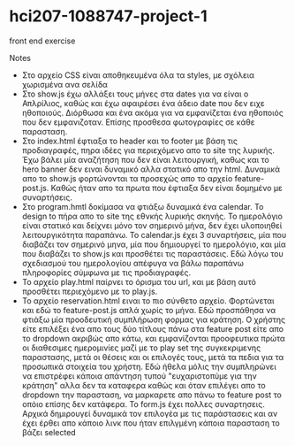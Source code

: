 # hci207-1088747-project-1
front end exercise

Notes 
* Στο αρχείο CSS είναι αποθηκευμένα όλα τα styles, με σχόλεια χωρισμένα ανα σελίδα
* Στο show.js έχω αλλάξει τους μήνες στα dates για να είναι ο Απλρίλιος, καθώς και έχω αφαιρέσει ένα άδειο date που δεν ειχε ηθοποιούς. Διόρθωσα και ένα ακόμα για να εμφανίζεται ένα ηθοποιός που δεν εμφανιζοταν. Επίσης προσθεσα φωτογραφίες σε κάθε παρασταση. 
* Στο index.html έφτιαξα το header και το footer με βάση τις προδιαγραφές, πηρα ιδέες για περιεχόμενο απο το site της λυρικής. Έχω βάλει μία αναζήτηση που δεν είναι λειτουργική, καθως και το hero banner δεν ειναι δυναμικό αλλα στατικό απο την html. Δυναμικά απο το show.js φορτώνονται τα προσεχώς απο το αρχείο feature-post.js. Καθώς ήταν απο τα πρωτα που έφτιαξα δεν είναι δομημένο με συναρτήσεις. 
* Στο program.hmtl δοκίμασα να φτιάξω δυναμικά ένα calendar. To design to πήρα απο το site της εθνκής λυρικής σκηνής. Το ημερολόγιο είναι στατικό και δείχνει μόνο τον σημερινό μήνα, δεν έχει υλοποιηθεί λειτουργικότητα παραπάνω. To calendar.js έχει 3 συναρτήσεις, μία που διαβάζει τον σημερινό μηνα, μία που δημιουργεί το ημερολόγιο, και μία που διαβάζει τo show.js και προσθέτει τις παραστάσεις. Εδώ λόγω του σχεδιασμού του ημερολογίου απέφυγα να βάλω παραπάνω πληροφορίες σύμφωνα με τις προδιαγραφές.
* Το αρχείο play.html παίρνει το όρισμα του url, και με βάση αυτό προσθέτει περιεχόμενο με το play.js. 
* Το αρχείο reservation.html ειναι το πιο σύνθετο αρχείο. Φορτώνεται και εδώ το feature-post.js απλά χωρίς το μήνα. Εδώ προσπάθησα να φτιάξω μία προοδευτική συμπλήρωση φορμας για κράτηση. Ο χρήστης είτε επιλέξει ένα απο τους δύο τίτλους πάνω στα feature post είτε απο το dropdown ακριβώς απο κάτω, και εμφανίζονται προοφευτικα πρώτα οι διαθεσιμες ημερομινίες μαζί με το play set της συγκεκριμενης παραστασης, μετά οι θέσεις και οι επιλογές τους, μετά τα πεδια για τα προσωπικά στοιχεία του χρήστη. Εδώ ήθελα μόλις την συμπληρώνει να επιστρέφει κάποια απάντηση τυπού "ευχαριστοπύμε για την κράτηση" αλλα δεν τα καταφερα καθώς και όταν επιλέγει απο το dropdown την παρασταση, να μαρκαρετε απο πάνω το feature post το οπόιο επίσης δεν κατάφερα. Το form.js έχει πολλες συναρτησεις. Αρχικά δημιρουγεί δυναμικά τον επιλογέα με τις παράστασεις και αν έχει έρθει απο κάποιο λινκ που ήταν επιλγμένη κάποια παρασταση το βάζει selected
